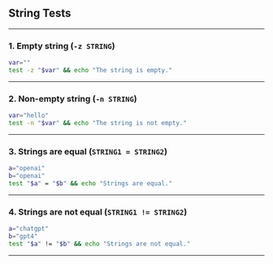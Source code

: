 ## String Tests

---

### 1. **Empty string (`-z STRING`)**

```bash
var=""
test -z "$var" && echo "The string is empty."
```

---

### 2. **Non-empty string (`-n STRING`)**

```bash
var="hello"
test -n "$var" && echo "The string is not empty."
```

---

### 3. **Strings are equal (`STRING1 = STRING2`)**

```bash
a="openai"
b="openai"
test "$a" = "$b" && echo "Strings are equal."
```

---

### 4. **Strings are not equal (`STRING1 != STRING2`)**

```bash
a="chatgpt"
b="gpt4"
test "$a" != "$b" && echo "Strings are not equal."
```

---


